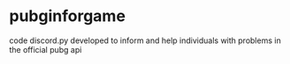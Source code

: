 # pubginforgame
code discord.py developed to inform and help individuals with problems in the official pubg api
